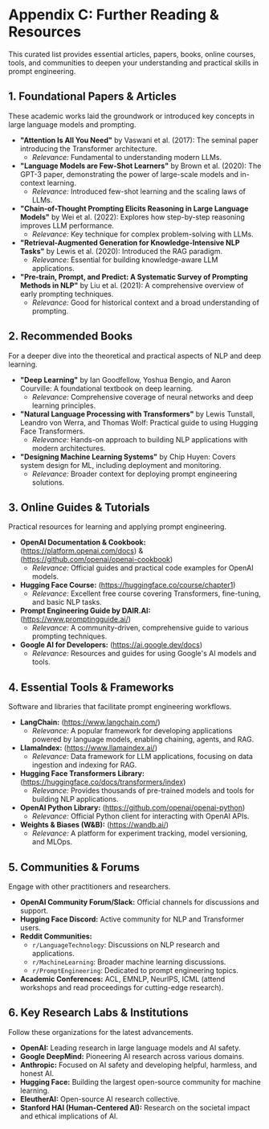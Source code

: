 # Appendix C: Further Reading & Resources

This curated list provides essential articles, papers, books, online courses, tools, and communities to deepen your understanding and practical skills in prompt engineering.

## 1. Foundational Papers & Articles

These academic works laid the groundwork or introduced key concepts in large language models and prompting.

-   **"Attention Is All You Need"** by Vaswani et al. (2017): The seminal paper introducing the Transformer architecture.
    *   *Relevance:* Fundamental to understanding modern LLMs.
-   **"Language Models are Few-Shot Learners"** by Brown et al. (2020): The GPT-3 paper, demonstrating the power of large-scale models and in-context learning.
    *   *Relevance:* Introduced few-shot learning and the scaling laws of LLMs.
-   **"Chain-of-Thought Prompting Elicits Reasoning in Large Language Models"** by Wei et al. (2022): Explores how step-by-step reasoning improves LLM performance.
    *   *Relevance:* Key technique for complex problem-solving with LLMs.
-   **"Retrieval-Augmented Generation for Knowledge-Intensive NLP Tasks"** by Lewis et al. (2020): Introduced the RAG paradigm.
    *   *Relevance:* Essential for building knowledge-aware LLM applications.
-   **"Pre-train, Prompt, and Predict: A Systematic Survey of Prompting Methods in NLP"** by Liu et al. (2021): A comprehensive overview of early prompting techniques.
    *   *Relevance:* Good for historical context and a broad understanding of prompting.

## 2. Recommended Books

For a deeper dive into the theoretical and practical aspects of NLP and deep learning.

-   **"Deep Learning"** by Ian Goodfellow, Yoshua Bengio, and Aaron Courville: A foundational textbook on deep learning.
    *   *Relevance:* Comprehensive coverage of neural networks and deep learning principles.
-   **"Natural Language Processing with Transformers"** by Lewis Tunstall, Leandro von Werra, and Thomas Wolf: Practical guide to using Hugging Face Transformers.
    *   *Relevance:* Hands-on approach to building NLP applications with modern architectures.
-   **"Designing Machine Learning Systems"** by Chip Huyen: Covers system design for ML, including deployment and monitoring.
    *   *Relevance:* Broader context for deploying prompt engineering solutions.

## 3. Online Guides & Tutorials

Practical resources for learning and applying prompt engineering.

-   **OpenAI Documentation & Cookbook:** (https://platform.openai.com/docs) & (https://github.com/openai/openai-cookbook)
    *   *Relevance:* Official guides and practical code examples for OpenAI models.
-   **Hugging Face Course:** (https://huggingface.co/course/chapter1)
    *   *Relevance:* Excellent free course covering Transformers, fine-tuning, and basic NLP tasks.
-   **Prompt Engineering Guide by DAIR.AI:** (https://www.promptingguide.ai/)
    *   *Relevance:* A community-driven, comprehensive guide to various prompting techniques.
-   **Google AI for Developers:** (https://ai.google.dev/docs)
    *   *Relevance:* Resources and guides for using Google's AI models and tools.

## 4. Essential Tools & Frameworks

Software and libraries that facilitate prompt engineering workflows.

-   **LangChain:** (https://www.langchain.com/)
    *   *Relevance:* A popular framework for developing applications powered by language models, enabling chaining, agents, and RAG.
-   **LlamaIndex:** (https://www.llamaindex.ai/)
    *   *Relevance:* Data framework for LLM applications, focusing on data ingestion and indexing for RAG.
-   **Hugging Face Transformers Library:** (https://huggingface.co/docs/transformers/index)
    *   *Relevance:* Provides thousands of pre-trained models and tools for building NLP applications.
-   **OpenAI Python Library:** (https://github.com/openai/openai-python)
    *   *Relevance:* Official Python client for interacting with OpenAI APIs.
-   **Weights & Biases (W&B):** (https://wandb.ai/)
    *   *Relevance:* A platform for experiment tracking, model versioning, and MLOps.

## 5. Communities & Forums

Engage with other practitioners and researchers.

-   **OpenAI Community Forum/Slack:** Official channels for discussions and support.
-   **Hugging Face Discord:** Active community for NLP and Transformer users.
-   **Reddit Communities:**
    *   `r/LanguageTechnology`: Discussions on NLP research and applications.
    *   `r/MachineLearning`: Broader machine learning discussions.
    *   `r/PromptEngineering`: Dedicated to prompt engineering topics.
-   **Academic Conferences:** ACL, EMNLP, NeurIPS, ICML (attend workshops and read proceedings for cutting-edge research).

## 6. Key Research Labs & Institutions

Follow these organizations for the latest advancements.

-   **OpenAI:** Leading research in large language models and AI safety.
-   **Google DeepMind:** Pioneering AI research across various domains.
-   **Anthropic:** Focused on AI safety and developing helpful, harmless, and honest AI.
-   **Hugging Face:** Building the largest open-source community for machine learning.
-   **EleutherAI:** Open-source AI research collective.
-   **Stanford HAI (Human-Centered AI):** Research on the societal impact and ethical implications of AI.
